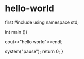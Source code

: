 # hello-world
first
#include <iostream>
  using namespace std;
  
  int main (){
  
  cout<<"hello world"<<endl;
  
  system("pause");
  return 0;
  }
